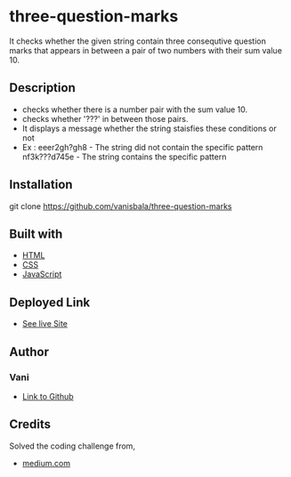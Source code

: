 # three-question-marks
It checks whether the given string contain three consequtive question marks that 
appears in between a pair of two numbers with their sum value 10.

## Description
- checks whether there is a number pair with the sum value 10.
- checks whether '???' in between those pairs.
- It displays a message whether the string staisfies these conditions or not
- Ex : eeer2gh?gh8  - The string did not contain the specific pattern <br />
       nf3k???d745e - The string contains the specific pattern

## Installation
git clone https://github.com/vanisbala/three-question-marks

## Built with
- [HTML](https://developer.mozilla.org/en-US/docs/Web/HTML)
- [CSS](https://developer.mozilla.org/en-US/docs/Web/CSS)
- [JavaScript](https://developer.mozilla.org/en-US/docs/Web/Javascript)

## Deployed Link
- [See live Site]( https://vanisbala.github.io/three-question-marks/)


## Author
### Vani 
- [Link to Github](https://github.com/vanisbala)

## Credits
Solved the coding challenge from,
- [medium.com](https://medium.com/coderbyte/the-5-hardest-code-challenges-for-beginners-e410da4474b) 




